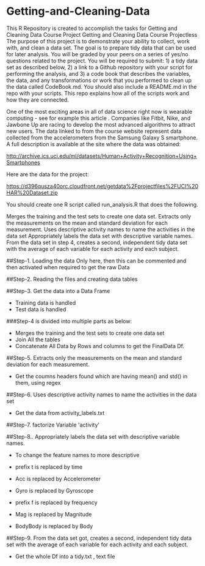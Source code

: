 # Getting-and-Cleaning-Data
This R Repository is created to accomplish the tasks for Getting and Cleaning Data Course Project
Getting and Cleaning Data Course Projectless 
The purpose of this project is to demonstrate your ability to collect, work with, and clean a data set. The goal is to prepare tidy data that can be used for later analysis. You will be graded by your peers on a series of yes/no questions related to the project. You will be required to submit: 1) a tidy data set as described below, 2) a link to a Github repository with your script for performing the analysis, and 3) a code book that describes the variables, the data, and any transformations or work that you performed to clean up the data called CodeBook.md. You should also include a README.md in the repo with your scripts. This repo explains how all of the scripts work and how they are connected.

One of the most exciting areas in all of data science right now is wearable computing - see for example this article . Companies like Fitbit, Nike, and Jawbone Up are racing to develop the most advanced algorithms to attract new users. The data linked to from the course website represent data collected from the accelerometers from the Samsung Galaxy S smartphone. A full description is available at the site where the data was obtained:

http://archive.ics.uci.edu/ml/datasets/Human+Activity+Recognition+Using+Smartphones

Here are the data for the project:

https://d396qusza40orc.cloudfront.net/getdata%2Fprojectfiles%2FUCI%20HAR%20Dataset.zip

You should create one R script called run_analysis.R that does the following.

Merges the training and the test sets to create one data set.
Extracts only the measurements on the mean and standard deviation for each measurement.
Uses descriptive activity names to name the activities in the data set
Appropriately labels the data set with descriptive variable names.
From the data set in step 4, creates a second, independent tidy data set with the average of each variable for each activity and each subject.


##Step-1. Loading the data Only here, then this can be commented and then activated when required to get the raw Data

##Step-2. Reading the files and creating data tables

##Step-3. Get the data into a Data Frame

- Training data is handled 
- Test data is handled

###Step-4 is divided into multiple parts as below:

- Merges the training and the test sets to create one data set
- Join All the tables
- Concatenate All Data by Rows and columns to get the FinalData Df.


##Step-5. Extracts only the measurements on the mean and standard deviation for each measurement.

- Get the coumns headers found which are having mean() and std() in them, using regex

##Step-6. Uses descriptive activity names to name the activities in the data set

- Get the data from activity_labels.txt

##Step-7. factorize Variable 'activity'

##Step-8.. Appropriately labels the data set with descriptive variable names.

- To change the feature names to more descriptive

- prefix t is replaced by time
- Acc is replaced by Accelerometer
- Gyro is replaced by Gyroscope
- prefix f is replaced by frequency
- Mag is replaced by Magnitude
- BodyBody is replaced by Body


##Step-9. From the data set got, creates a second, independent tidy data set with the average of each variable for each activity and each subject.

- Get the whole Df into a tidy.txt , text file
